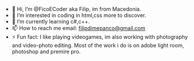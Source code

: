 - 👋 Hi, I’m @FicoECoder aka Filip, im from Macedonia.
- 👀 I’m interested in coding in html,css more to discover.
- 🌱 I’m currently learning c#,c++.
- 📫 How to reach me email: filipdimepanco@gmail.com
- ⚡ Fun fact: I like playing videogames, im also working with photography and video-photo editing. Most of the work i do is on adobe light room, photoshop and premire pro.
